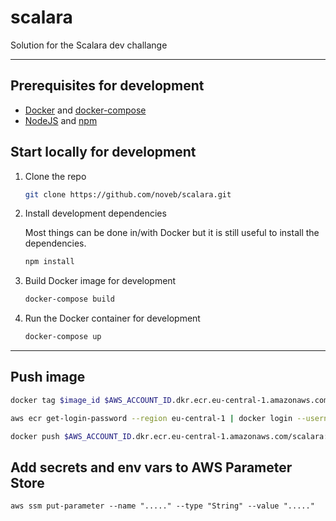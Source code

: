 # scalara
Solution for the Scalara dev challange

---
## Prerequisites for development

* [Docker](https://www.docker.com/products/docker-desktop) and [docker-compose](https://docs.docker.com/compose/)
* [NodeJS](https://nodejs.org/en/) and [npm](https://www.npmjs.com/)

## Start locally for development

1. Clone the repo

    ```bash
    git clone https://github.com/noveb/scalara.git
    ```

2. Install development dependencies

    Most things can be done in/with Docker but it is still useful to install the dependencies. 
    
    ```bash
    npm install
    ```

3. Build Docker image for development

    ```bash
    docker-compose build
    ```

4. Run the Docker container for development

    ```bash
    docker-compose up
    ```

---

## Push image

```sh
docker tag $image_id $AWS_ACCOUNT_ID.dkr.ecr.eu-central-1.amazonaws.com/scalara:latest
```

```sh
aws ecr get-login-password --region eu-central-1 | docker login --username AWS --password-stdin $AWS_ACCOUNT_ID.dkr.ecr.eu-central-1.amazonaws.com
```

```sh
docker push $AWS_ACCOUNT_ID.dkr.ecr.eu-central-1.amazonaws.com/scalara:latest
```

## Add secrets and env vars to AWS Parameter Store

```
aws ssm put-parameter --name "....." --type "String" --value "....."
```